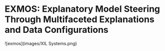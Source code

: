 # EXMOS: Explanatory Model Steering Through Multifaceted Explanations and Data Configurations


![exmos](images/XIL Systems.png)
